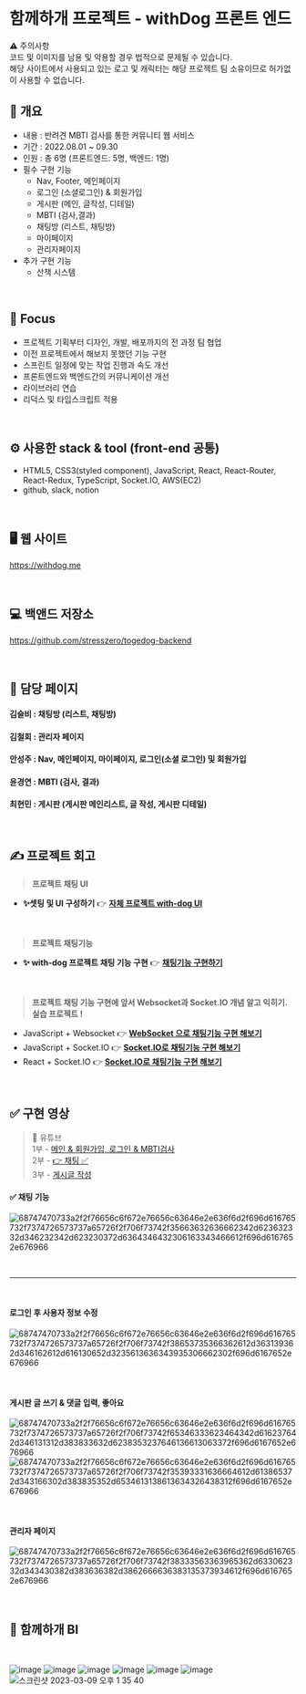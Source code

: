 # 함께하개 프로젝트 - withDog 프론트 엔드
⚠️ 주의사항
</br>
코드 및 이미지를 남용 및 악용할 경우 법적으로 문제될 수 있습니다.
</br>
해당 사이트에서 사용되고 있는 로고 및 캐릭터는 해당 프로젝트 팀 소유이므로 허가없이 사용할 수 없습니다.
</br>

## 📝 개요 

- 내용 : 반려견 MBTI 검사를 통한 커뮤니티 웹 서비스
- 기간 : 2022.08.01 ~ 09.30
- 인원 : 총 6명 (프론트엔드: 5명, 백엔드: 1명)
- 필수 구현 기능
  - Nav, Footer, 메인페이지
  - 로그인 (소셜로그인) & 회원가입
  - 게시판 (메인, 글작성, 디테일)
  - MBTI (검사,결과)
  - 채팅방 (리스트, 채팅방)
  - 마이페이지
  - 관리자페이지
- 추가 구현 기능
  - 산책 시스템
  
</br>

## 📌 Focus 
  - 프로젝트 기획부터 디자인, 개발, 배포까지의 전 과정 팀 협업
  - 이전 프로젝트에서 해보지 못했던 기능 구현
  - 스프린트 일정에 맞는 작업 진행과 속도 개선
  - 프론트엔드와 백엔드간의 커뮤니케이션 개선
  - 라이브러리 연습
  - 리덕스 및 타입스크립트 적용

</br>
  

## ⚙️ 사용한 stack & tool (front-end 공통)
- HTML5, CSS3(styled component), JavaScript, React, React-Router, React-Redux, TypeScript, Socket.IO, AWS(EC2)
- github, slack, notion

</br>

## 🖥 웹 사이트 
https://withdog.me

</br>

## 💻 백앤드 저장소
https://github.com/stresszero/togedog-backend

</br>

## 📃 담당 페이지 

#### 김슬비 : 채팅방 (리스트, 채팅방)

#### 김철회 : 관리자 페이지

#### 안성주 : Nav, 메인페이지, 마이페이지, 로그인(소셜 로그인) 및 회원가입

#### 윤경연 : MBTI (검사, 결과)

#### 최현민 : 게시판 (게시판 메인리스트, 글 작성, 게시판 디테일)

</br>

## ✍️ 프로젝트 회고 
> **프로젝트 채팅 UI** </br>
- **✨셋팅 및 UI 구성하기** 👉 [**자체 프로젝트 with-dog UI**](https://velog.io/@seul06/with-dog-%ED%94%84%EB%A1%9C%EC%A0%9D%ED%8A%B8-socket.io-fvnwblk1)

</br>

> **프로젝트 채팅기능** </br>
- **✨ with-dog 프로젝트 채팅 기능 구현** 👉 [**채팅기능 구현하기**](https://velog.io/@seul06/with-dog-%ED%94%84%EB%A1%9C%EC%A0%9D%ED%8A%B8-2)

</br>

> **프로젝트 채팅 기능 구현에 앞서 Websocket과 Socket.IO 개념 알고 익히기. 실습 프로젝트 !** </br>
- JavaScript + Websocket 👉 [**WebSocket 으로 채팅기능 구현 해보기**](https://velog.io/@seul06/with-dog-%ED%94%84%EB%A1%9C%EC%A0%9D%ED%8A%B8-%ED%9A%8C%EA%B3%A0) </br>
- JavaScript + Socket.IO 👉 [**Socket.IO로 채팅기능 구현 해보기**](https://velog.io/@seul06/Socket.IO%EB%A1%9C-%EC%B1%84%ED%8C%85%EA%B8%B0%EB%8A%A5-%EA%B5%AC%ED%98%84-%ED%95%B4%EB%B3%B4%EA%B8%B0) </br>
- React + Socket.IO 👉 [**Socket.IO로 채팅기능 구현 해보기**](https://velog.io/@seul06/Socket.IO%EB%A1%9C-%EC%B1%84%ED%8C%85%EA%B8%B0%EB%8A%A5-%EA%B5%AC%ED%98%84-%ED%95%B4%EB%B3%B4%EA%B8%B0) </br> 


</br>


## ✅ 구현 영상
>📌 유튜브  </br>
1부 - [메인 & 회원가입, 로그인 & MBTI검사](https://www.youtube.com/watch?v=DjAvQLK1eZk&t=3s) </br> 
2부 - [👉 채팅 ✅](https://www.youtube.com/watch?v=qHLwvGP19eg) </br>
3부 - [게시글 작성](https://www.youtube.com/watch?v=z6j6mBSzUzM) </br>


#### ✅ 채팅 기능 

![68747470733a2f2f76656c6f672e76656c63646e2e636f6d2f696d616765732f7374726573737a65726f2f706f73742f35663632636662342d623632332d346232342d623230372d6364346432306163343466612f696d6167652e676966](https://user-images.githubusercontent.com/93895746/223915388-45b66eb4-0c2f-4ce7-8acd-fa3dfccb55c8.gif)

<br>

---

<br>

#### 로그인 후 사용자 정보 수정
![68747470733a2f2f76656c6f672e76656c63646e2e636f6d2f696d616765732f7374726573737a65726f2f706f73742f38653735366362612d363139362d346162612d616130652d3235613636343935306662302f696d6167652e676966](https://user-images.githubusercontent.com/93895746/223914738-72d7c126-5830-4059-8de6-8f47f64d3256.gif)

</br>

#### 게시판 글 쓰기 & 댓글 입력, 좋아요
![68747470733a2f2f76656c6f672e76656c63646e2e636f6d2f696d616765732f7374726573737a65726f2f706f73742f65346333623464342d616237642d346131312d383833632d6238353237646136613063372f696d6167652e676966](https://user-images.githubusercontent.com/93895746/223915035-7088d55a-9266-4f6f-b0a9-2885f62ef120.gif)
![68747470733a2f2f76656c6f672e76656c63646e2e636f6d2f696d616765732f7374726573737a65726f2f706f73742f35393331636664612d613865372d343166302d383835352d6534613138613634326438312f696d6167652e676966](https://user-images.githubusercontent.com/93895746/223915083-7d7e48b7-187f-47b1-a783-cdb7556e4e74.gif)


</br>

#### 관리자 페이지
![68747470733a2f2f76656c6f672e76656c63646e2e636f6d2f696d616765732f7374726573737a65726f2f706f73742f38333563363965362d633062332d343430382d383636382d3862666636383135373934612f696d6167652e676966](https://user-images.githubusercontent.com/93895746/223915138-faad45b1-e5e5-417c-960e-88c2dbd8bc40.gif)


</br>



## 🌈 함께하개 BI

</br>

![image](https://user-images.githubusercontent.com/93895746/223917547-494549e0-be53-4b6e-b348-d15d1c8e38ae.png)
![image](https://user-images.githubusercontent.com/93895746/223917748-84f5aca7-9a3d-4387-bfc9-0158f09e4e45.png)
![image](https://user-images.githubusercontent.com/93895746/223917813-f1d22ed6-4b83-428c-b82d-e2258f398804.png)
![image](https://user-images.githubusercontent.com/93895746/223917831-6ddb9146-436a-4e58-a5e0-0b4f3dbc22ed.png)
![image](https://user-images.githubusercontent.com/93895746/223917841-e526cab9-6028-4397-955b-f7471be7129b.png)
![image](https://user-images.githubusercontent.com/93895746/223917856-8a8a648c-820a-42ac-a061-bc0dd179f94a.png)
![스크린샷 2023-03-09 오후 1 35 40](https://user-images.githubusercontent.com/93895746/223918089-441fd62b-0cb9-45a4-a7c8-61805503a13c.png)




